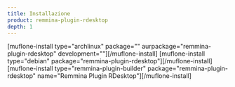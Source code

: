 ```yaml
---
title: Installazione
product: remmina-plugin-rdesktop
depth: 1
---
```


[muflone-install type="archlinux" package="" aurpackage="remmina-plugin-rdesktop" development=""][/muflone-install]
[muflone-install type="debian" package="remmina-plugin-rdesktop"][/muflone-install]
[muflone-install type="remmina-plugin-builder" package="remmina-plugin-rdesktop" name="Remmina Plugin RDesktop"][/muflone-install]
